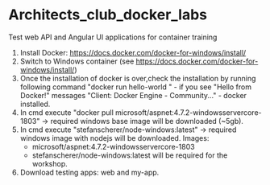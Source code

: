 # Architects_club_docker_labs
Test web API and Angular UI applications for container training

1. Install Docker: https://docs.docker.com/docker-for-windows/install/
2. Switch to Windows container (see https://docs.docker.com/docker-for-windows/install/)
3. Once the installation of docker is over,check the installation by running following command "docker run hello-world " - if you see "Hello from Docker!" messages "Client: Docker Engine - Community..." - docker installed.
4. In cmd execute "docker pull microsoft/aspnet:4.7.2-windowsservercore-1803" -> required windows base image will be downloaded (~5gb).
5. In cmd execute "stefanscherer/node-windows:latest" -> required windows image with nodejs will be downloaded.
   Images:
      * microsoft/aspnet:4.7.2-windowsservercore-1803 
      * stefanscherer/node-windows:latest 
   will be required for the workshop.
6. Download testing apps: web and my-app.
    
